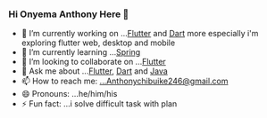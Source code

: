### Hi Onyema Anthony Here 👋



- 🔭 I’m currently working on ...[Flutter](https://flutter.dev/) and [Dart](https://dart.dev/) more especially i'm exploring flutter web, desktop and mobile
- 🌱 I’m currently learning ...[Spring](https://spring.io/)
- 👯 I’m looking to collaborate on ...[Flutter](https://flutter.dev/)
- 💬 Ask me about ...[Flutter](https://flutter.dev/), [Dart](https://dart.dev/) and [Java](https://www.java.com/en/)
- 📫 How to reach me: ...Anthonychibuike246@gmail.com
- 😄 Pronouns: ...he/him/his
- ⚡ Fun fact: ...i solve difficult task with plan

